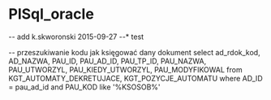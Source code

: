 # PlSql_oracle
-- add k.skworonski 2015-09-27
--* test

<p>
 -- przeszukiwanie kodu jak księgować dany dokument
select ad_rdok_kod, AD_NAZWA, PAU_ID, PAU_AD_ID, PAU_TP_ID, PAU_NAZWA, PAU_UTWORZYL, PAU_KIEDY_UTWORZYL, PAU_MODYFIKOWAL 
from KGT_AUTOMATY_DEKRETUJACE, KGT_POZYCJE_AUTOMATU 
where AD_ID = pau_ad_id and PAU_KOD like '%KSOSOB%' 
</p>
